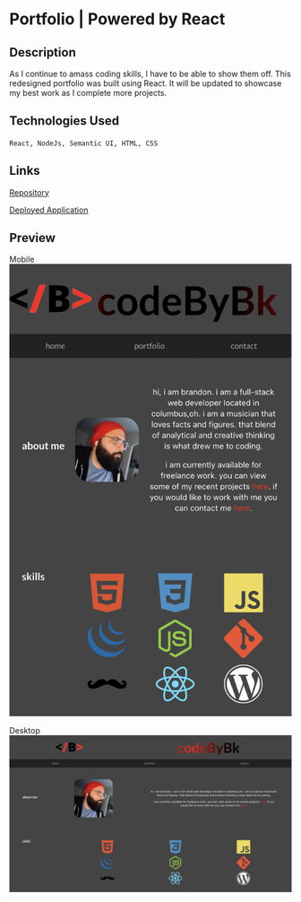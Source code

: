 # Portfolio | Powered by React

## Description
As I continue to amass coding skills, I have to be able to show them off. This redesigned portfolio was built using React. It will be updated to showcase my best work as I complete more projects. 

## Technologies Used
`React, NodeJs, Semantic UI, HTML, CSS`

## Links
[Repository](https://github.com/thebsking/react-portfolio)

[Deployed Application](https://thebsking.github.io/react-portfolio)

## Preview
Mobile
![mobile screenshot](./public/assets/mobile.png)

Desktop
![desktop screenshot](./public/assets/desktop.png)
